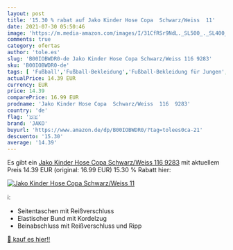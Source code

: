 ```yaml
---
layout: post
title: '15.30 % rabat auf Jako Kinder Hose Copa  Schwarz/Weiss  11'
date: 2021-07-30 05:50:46
image: 'https://m.media-amazon.com/images/I/31CfRSr9NdL._SL500_._SL400_.jpg'
comments: true
category: ofertas
author: 'tole.es'
slug: 'B00IOBWDR0-de Jako Kinder Hose Copa Schwarz/Weiss 116 9283'
sku: 'B00IOBWDR0-de'
tags: [ 'Fußball','Fußball-Bekleidung','Fußball-Bekleidung für Jungen','Fußball-Hosen für Jungen','Sport','Sport & Freizeit','Sportausrüstung & -bekleidung','jako', ]
actualPrice: 14.39 EUR
currency: EUR
price: 14.39
comparePrice: 16.99 EUR
prodname: 'Jako Kinder Hose Copa  Schwarz/Weiss  116  9283'
country: 'de'
flag: '🇩🇪'
brand: 'JAKO'
buyurl: 'https://www.amazon.de/dp/B00IOBWDR0/?tag=tolees0ca-21'
descuento: '15.30'
average: '14.39'
---
```


Es gibt ein [Jako Kinder Hose Copa  Schwarz/Weiss  116  9283](https://www.amazon.de/dp/B00IOBWDR0/?tag=tolees0ca-21) mit aktuellem Preis 14.39 EUR (original: 16.99 EUR) 15.30 % Rabatt hier:

[![Jako Kinder Hose Copa  Schwarz/Weiss  11](https://m.media-amazon.com/images/I/31CfRSr9NdL._SL500_._SL400_.jpg)](https://www.amazon.de/dp/B00IOBWDR0/?tag=tolees0ca-21)

ℹ️:

- Seitentaschen mit Reißverschluss
- Elastischer Bund mit Kordelzug
- Beinabschluss mit Reißverschluss und Ripp

[🛒 kauf es hier!!](https://www.amazon.de/dp/B00IOBWDR0/?tag=tolees0ca-21)
